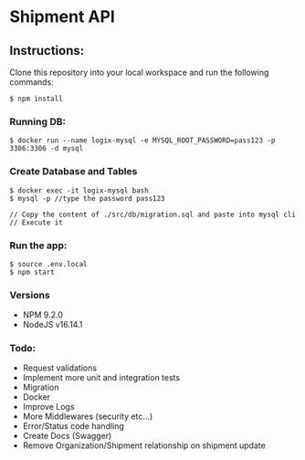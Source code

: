 
# Shipment API

## Instructions: 

Clone this repository into your local workspace and run the following commands:

```
$ npm install
```

### Running DB:
```
$ docker run --name logix-mysql -e MYSQL_ROOT_PASSWORD=pass123 -p 3306:3306 -d mysql
```
### Create Database and Tables

```
$ docker exec -it logix-mysql bash
$ mysql -p //type the password pass123

// Copy the content of ./src/db/migration.sql and paste into mysql cli
// Execute it

```

### Run the app:
```
$ source .env.local
$ npm start
```


### Versions
- NPM 9.2.0
- NodeJS v16.14.1

### Todo:
- Request validations
- Implement more unit and integration tests
- Migration
- Docker
- Improve Logs
- More Middlewares (security etc...)
- Error/Status code handling
- Create Docs (Swagger)
- Remove Organization/Shipment relationship on shipment update